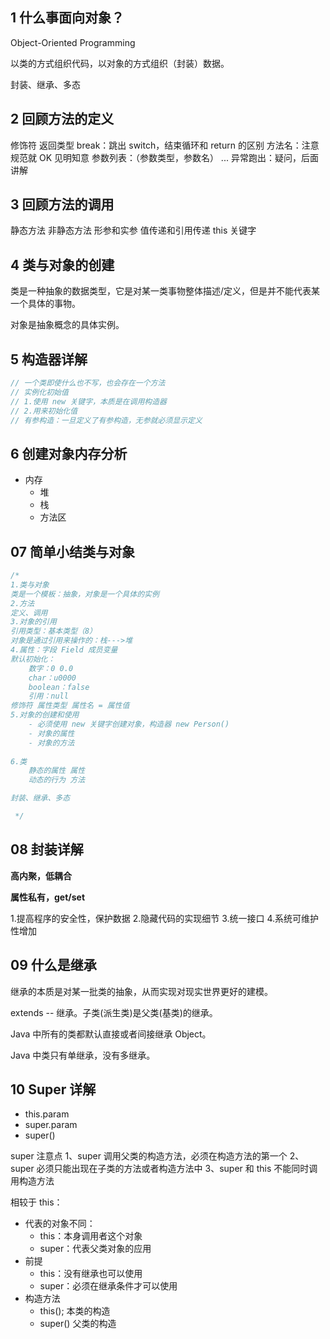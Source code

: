 ## 1 什么事面向对象？

Object-Oriented Programming

以类的方式组织代码，以对象的方式组织（封装）数据。

封装、继承、多态

## 2 回顾方法的定义

修饰符
返回类型
break：跳出 switch，结束循环和 return 的区别
方法名：注意规范就 OK 见明知意
参数列表：（参数类型，参数名） ...
异常跑出：疑问，后面讲解

## 3 回顾方法的调用

静态方法
非静态方法
形参和实参
值传递和引用传递
this 关键字

## 4 类与对象的创建

类是一种抽象的数据类型，它是对某一类事物整体描述/定义，但是并不能代表某一个具体的事物。

对象是抽象概念的具体实例。

## 5 构造器详解

```Java
// 一个类即使什么也不写，也会存在一个方法
// 实例化初始值
// 1.使用 new 关键字，本质是在调用构造器
// 2.用来初始化值
// 有参构造：一旦定义了有参构造，无参就必须显示定义
```

## 6 创建对象内存分析

- 内存
    - 堆
    - 栈
    - 方法区

## 07 简单小结类与对象

```java
/*
1.类与对象
类是一个模板：抽象，对象是一个具体的实例
2.方法
定义、调用
3.对象的引用
引用类型：基本类型（8）
对象是通过引用来操作的：栈--->堆
4.属性：字段 Field 成员变量
默认初始化：
    数字：0 0.0
    char：u0000
    boolean：false
    引用：null
修饰符 属性类型 属性名 = 属性值
5.对象的创建和使用
    - 必须使用 new 关键字创建对象，构造器 new Person()
    - 对象的属性
    - 对象的方法
    
6.类
    静态的属性 属性
    动态的行为 方法

封装、继承、多态

 */
```

## 08 封装详解

**高内聚，低耦合**

**属性私有，get/set**

1.提高程序的安全性，保护数据
2.隐藏代码的实现细节
3.统一接口
4.系统可维护性增加

## 09 什么是继承

继承的本质是对某一批类的抽象，从而实现对现实世界更好的建模。

extends -- 继承。子类(派生类)是父类(基类)的继承。

Java 中所有的类都默认直接或者间接继承 Object。

Java 中类只有单继承，没有多继承。

## 10 Super 详解

- this.param
- super.param
- super()

super 注意点
1、super 调用父类的构造方法，必须在构造方法的第一个
2、super 必须只能出现在子类的方法或者构造方法中
3、super 和 this 不能同时调用构造方法

相较于 this：

- 代表的对象不同：
    - this：本身调用者这个对象
    - super：代表父类对象的应用
- 前提
  - this：没有继承也可以使用
  - super：必须在继承条件才可以使用
- 构造方法
  - this(); 本类的构造
  - super() 父类的构造

